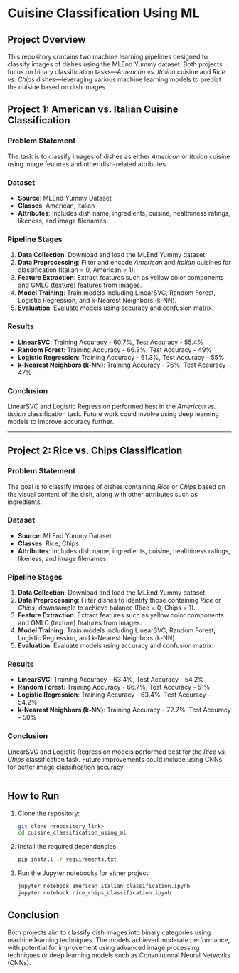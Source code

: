 # Cuisine Classification Using ML

## Project Overview

This repository contains two machine learning pipelines designed to classify images of dishes using the MLEnd Yummy dataset. Both projects focus on binary classification tasks—*American vs. Italian* cuisine and *Rice vs. Chips* dishes—leveraging various machine learning models to predict the cuisine based on dish images.

## Project 1: American vs. Italian Cuisine Classification

### Problem Statement
The task is to classify images of dishes as either *American* or *Italian* cuisine using image features and other dish-related attributes.

### Dataset
- **Source**: MLEnd Yummy Dataset
- **Classes**: American, Italian
- **Attributes**: Includes dish name, ingredients, cuisine, healthiness ratings, likeness, and image filenames.

### Pipeline Stages
1. **Data Collection**: Download and load the MLEnd Yummy dataset.
2. **Data Preprocessing**: Filter and encode *American* and *Italian* cuisines for classification (Italian = 0, American = 1).
3. **Feature Extraction**: Extract features such as yellow color components and GMLC (texture) features from images.
4. **Model Training**: Train models including LinearSVC, Random Forest, Logistic Regression, and k-Nearest Neighbors (k-NN).
5. **Evaluation**: Evaluate models using accuracy and confusion matrix.

### Results
- **LinearSVC**: Training Accuracy - 60.7%, Test Accuracy - 55.4%
- **Random Forest**: Training Accuracy - 66.3%, Test Accuracy - 49%
- **Logistic Regression**: Training Accuracy - 61.3%, Test Accuracy - 55%
- **k-Nearest Neighbors (k-NN)**: Training Accuracy - 76%, Test Accuracy - 47%

### Conclusion
LinearSVC and Logistic Regression performed best in the *American vs. Italian* classification task. Future work could involve using deep learning models to improve accuracy further.

---

## Project 2: Rice vs. Chips Classification

### Problem Statement
The goal is to classify images of dishes containing *Rice* or *Chips* based on the visual content of the dish, along with other attributes such as ingredients.

### Dataset
- **Source**: MLEnd Yummy Dataset
- **Classes**: Rice, Chips
- **Attributes**: Includes dish name, ingredients, cuisine, healthiness ratings, likeness, and image filenames.

### Pipeline Stages
1. **Data Collection**: Download and load the MLEnd Yummy dataset.
2. **Data Preprocessing**: Filter dishes to identify those containing *Rice* or *Chips*, downsample to achieve balance (Rice = 0, Chips = 1).
3. **Feature Extraction**: Extract features such as yellow color components and GMLC (texture) features from images.
4. **Model Training**: Train models including LinearSVC, Random Forest, Logistic Regression, and k-Nearest Neighbors (k-NN).
5. **Evaluation**: Evaluate models using accuracy and confusion matrix.

### Results
- **LinearSVC**: Training Accuracy - 63.4%, Test Accuracy - 54.2%
- **Random Forest**: Training Accuracy - 66.7%, Test Accuracy - 51%
- **Logistic Regression**: Training Accuracy - 63.4%, Test Accuracy - 54.2%
- **k-Nearest Neighbors (k-NN)**: Training Accuracy - 72.7%, Test Accuracy - 50%

### Conclusion
LinearSVC and Logistic Regression models performed best for the *Rice vs. Chips* classification task. Future improvements could include using CNNs for better image classification accuracy.

---

## How to Run

1. Clone the repository:
    ```bash
    git clone <repository_link>
    cd cuisine_classification_using_ml
    ```

2. Install the required dependencies:
    ```bash
    pip install -r requirements.txt
    ```

3. Run the Jupyter notebooks for either project:
    ```bash
    jupyter notebook american_italian_classification.ipynb
    jupyter notebook rice_chips_classification.ipynb
    ```

## Conclusion

Both projects aim to classify dish images into binary categories using machine learning techniques. The models achieved moderate performance, with potential for improvement using advanced image processing techniques or deep learning models such as Convolutional Neural Networks (CNNs).
